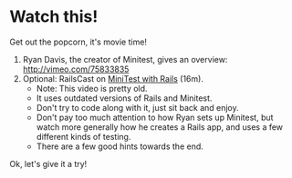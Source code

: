 # Watch this!

Get out the popcorn, it's movie time!

  1. Ryan Davis, the creator of Minitest, gives an overview: http://vimeo.com/75833835
  1. Optional: RailsCast on [MiniTest with Rails](http://railscasts.com/episodes/327-minitest-with-rails?view=asciicast) (16m).
      - Note: This video is pretty old.
      - It uses outdated versions of Rails and Minitest.
      - Don't try to code along with it, just sit back and enjoy.
      - Don't pay too much attention to how Ryan sets up Minitest, but watch more generally how he creates a Rails app, and uses a few different kinds of testing.
      - There are a few good hints towards the end.

Ok, let's give it a try!
